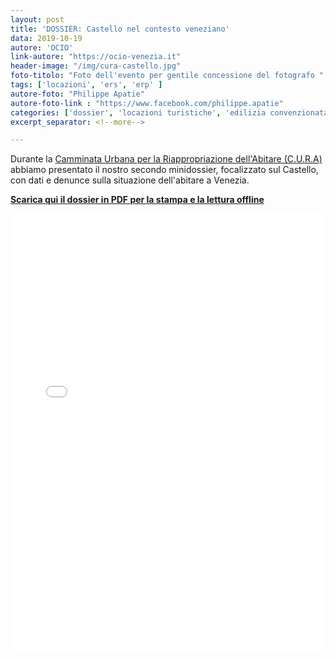 ```yaml
---
layout: post
title: 'DOSSIER: Castello nel contesto veneziano'
data: 2019-10-19
autore: 'OCIO'
link-autore: "https://ocio-venezia.it"
header-image: "/img/cura-castello.jpg"
foto-titolo: "Foto dell'evento per gentile concessione del fotografo "
tags: ['locazioni', 'ers', 'erp' ]
autore-foto: "Philippe Apatie"
autore-foto-link : "https://www.facebook.com/philippe.apatie"
categories: ['dossier', 'locazioni turistiche', 'edilizia convenzionata','ERP']
excerpt_separator: <!--more-->

---
```

Durante la [Camminata Urbana per la Riappropriazione dell'Abitare (C.U.R.A)](https://www.facebook.com/events/2355885314627286/) abbiamo presentato il nostro secondo minidossier, focalizzato sul Castello, con dati e denunce sulla situazione dell'abitare a Venezia. 
<!--more-->

 <p style="font-weight:700"><a href="/files/2019-10-19_minidossier.pdf"><i class="fas fa-download"></i> Scarica qui il dossier in PDF per la stampa e la lettura offline</a></p>

<div class="slides-container">

<iframe src="/files/2019-10-19_minidossier.pdf" width="960" height="700" style="width:100%" scrolling="no" frameborder="0" webkitallowfullscreen mozallowfullscreen allowfullscreen></iframe>
</div>

